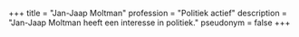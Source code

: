 +++
title       = "Jan-Jaap Moltman"
profession  = "Politiek actief"
description = "Jan-Jaap Moltman heeft een interesse in politiek."
pseudonym   = false
+++
